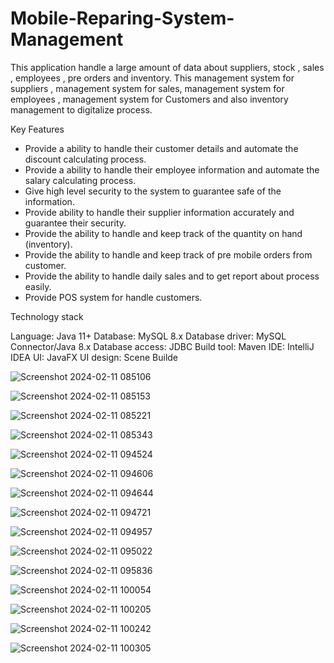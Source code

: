 # Mobile-Reparing-System-Management

This application handle a large amount of data about suppliers, stock , sales , employees , pre orders and inventory.
This management system for suppliers , management system for sales, management system for employees , management system
for Customers and also inventory management to digitalize process.

Key Features

 * Provide a ability to handle their customer details and automate the discount calculating process.
 * Provide a ability to handle their employee information and automate the salary calculating process.
 * Give high level security to the system to guarantee safe of the information.
 * Provide ability to handle their supplier information accurately and guarantee their security.
 * Provide the ability to handle and keep track of the quantity on hand (inventory).
 * Provide the ability to handle and keep track of pre mobile orders from customer.
 * Provide the ability to handle daily sales and to get report about process easily.
 * Provide POS system for handle customers.

Technology stack

Language: Java 11+
Database: MySQL 8.x
Database driver: MySQL Connector/Java 8.x
Database access: JDBC
Build tool: Maven
IDE: IntelliJ IDEA
UI: JavaFX
UI design: Scene Builde



![Screenshot 2024-02-11 085106](https://github.com/chamithKavinda/Mobile-Phone-Shop-Management-System/assets/139870167/d7bbe5b2-c036-42b1-abdd-2fde56f0fac3)

![Screenshot 2024-02-11 085153](https://github.com/chamithKavinda/Mobile-Phone-Shop-Management-System/assets/139870167/eea91da3-df92-440d-a9b8-90ff4866806e)

![Screenshot 2024-02-11 085221](https://github.com/chamithKavinda/Mobile-Phone-Shop-Management-System/assets/139870167/0d5d7a89-f20e-4efa-8e28-d93d5ae51567)

![Screenshot 2024-02-11 085343](https://github.com/chamithKavinda/Mobile-Phone-Shop-Management-System/assets/139870167/5aa05d02-9ca4-4b62-9987-7a9e74b054d3)

![Screenshot 2024-02-11 094524](https://github.com/chamithKavinda/Mobile-Phone-Shop-Management-System/assets/139870167/9c446aae-853c-4f72-9ff0-200a5e5012db)

![Screenshot 2024-02-11 094606](https://github.com/chamithKavinda/Mobile-Phone-Shop-Management-System/assets/139870167/45b92a41-fcf6-4c44-a002-1434991a4221)

![Screenshot 2024-02-11 094644](https://github.com/chamithKavinda/Mobile-Phone-Shop-Management-System/assets/139870167/a0dc65f8-9fe8-44ce-8e15-6159aa86b859)

![Screenshot 2024-02-11 094721](https://github.com/chamithKavinda/Mobile-Phone-Shop-Management-System/assets/139870167/9d4959da-42bf-4a8c-8578-27308e0b89bc)

![Screenshot 2024-02-11 094957](https://github.com/chamithKavinda/Mobile-Phone-Shop-Management-System/assets/139870167/32178af1-be2a-49d7-9888-22a0477ce7ae)

![Screenshot 2024-02-11 095022](https://github.com/chamithKavinda/Mobile-Phone-Shop-Management-System/assets/139870167/2b8113bb-6250-49c3-96f8-a5f3e5c98158)

![Screenshot 2024-02-11 095836](https://github.com/chamithKavinda/Mobile-Phone-Shop-Management-System/assets/139870167/72f8bc07-64ce-43ae-b6ab-320507a44f87)

![Screenshot 2024-02-11 100054](https://github.com/chamithKavinda/Mobile-Phone-Shop-Management-System/assets/139870167/9ee8636e-7a46-4ff9-bd68-0254bbb33ca8)

![Screenshot 2024-02-11 100205](https://github.com/chamithKavinda/Mobile-Phone-Shop-Management-System/assets/139870167/576d976c-8e56-4983-b209-d2d5604707a0)

![Screenshot 2024-02-11 100242](https://github.com/chamithKavinda/Mobile-Phone-Shop-Management-System/assets/139870167/7bed440b-e731-4a08-bf8a-f2eacb121970)

![Screenshot 2024-02-11 100305](https://github.com/chamithKavinda/Mobile-Phone-Shop-Management-System/assets/139870167/16e522b9-f0a1-43a6-b33a-343bed117d59)
